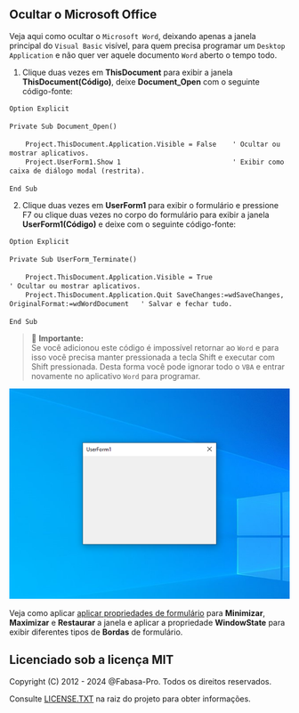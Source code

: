 ## Ocultar o Microsoft Office

Veja aqui como ocultar o `Microsoft Word`, deixando apenas a janela principal do `Visual Basic` visível, para quem precisa programar um `Desktop Application` e não quer ver aquele documento `Word` aberto o tempo todo.

1. Clique duas vezes em **ThisDocument** para exibir a janela **ThisDocument(Código)**, deixe **Document_Open** com o seguinte código-fonte:

```VBA
Option Explicit

Private Sub Document_Open()

    Project.ThisDocument.Application.Visible = False    ' Ocultar ou mostrar aplicativos.
    Project.UserForm1.Show 1                            ' Exibir como caixa de diálogo modal (restrita).
    
End Sub
```

2. Clique duas vezes em **UserForm1** para exibir o formulário e pressione F7 ou clique duas vezes no corpo do formulário para exibir a janela **UserForm1(Código)** e deixe com o seguinte código-fonte:

```VBA
Option Explicit

Private Sub UserForm_Terminate()

    Project.ThisDocument.Application.Visible = True                                                    ' Ocultar ou mostrar aplicativos.
    Project.ThisDocument.Application.Quit SaveChanges:=wdSaveChanges, OriginalFormat:=wdWordDocument   ' Salvar e fechar tudo.

End Sub

```

> :bell: **Importante:** <br> Se você adicionou este código é impossível retornar ao `Word` e para isso você precisa manter pressionada a tecla Shift e executar com Shift pressionada. Desta forma você pode ignorar todo o `VBA` e entrar novamente no aplicativo `Word` para programar.

![screenshot](https://github.com/fabasa-pro/vba02hideapplication/blob/main/vba02hideapplication.png)

Veja como aplicar [aplicar propriedades de formulário](https://github.com/fabasa-pro/vba03formborderstyle) para **Minimizar**, **Maximizar** e **Restaurar** a janela e aplicar a propriedade **WindowState** para exibir diferentes tipos de **Bordas** de formulário.

## Licenciado sob a licença MIT

Copyright (C) 2012 - 2024 @Fabasa-Pro. Todos os direitos reservados.

Consulte [LICENSE.TXT](https://github.com/fabasa-pro/vba01userform/blob/main/LICENSE.TXT) na raiz do projeto para obter informações.
